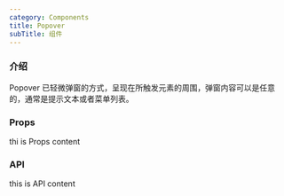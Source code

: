 ```yaml
---
category: Components
title: Popover
subTitle: 组件
---
```


### 介绍

Popover 已轻微弹窗的方式，呈现在所触发元素的周围，弹窗内容可以是任意的，通常是提示文本或者菜单列表。

### Props

thi is Props content

### API

this is API content